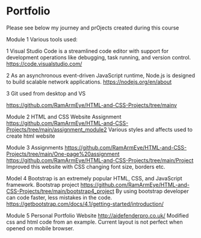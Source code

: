 # Portfolio
Please see below my journey  and prOjects created during this course

Module 1
Various tools used:

1 Visual Studio Code is a streamlined code editor with support for development operations like debugging, task running, and version control. 
https://code.visualstudio.com/

2 As an asynchronous event-driven JavaScript runtime, Node.js is designed to build scalable network applications.
https://nodejs.org/en/about

3 Git used  from desktop and VS


https://github.com/RamArmEye/HTML-and-CSS-Projects/tree/mainv

Module 2
HTML and CSS Website Assignment
https://github.com/RamArmEye/HTML-and-CSS-Projects/tree/main/assignment_module2
Various styles and affects used to create html website

Module 3
Assignments
https://github.com/RamArmEye/HTML-and-CSS-Projects/tree/main/One-page%20assignment
https://github.com/RamArmEye/HTML-and-CSS-Projects/tree/main/Project
Improved this website with CSS changing font size, borders etc.

Model 4
Bootstrap is an extremely popular HTML, CSS, and JavaScript framework.
Bootstrap project
https://github.com/RamArmEye/HTML-and-CSS-Projects/tree/main/bootstrap4_project
By using bootstrap developer can code faster, less mistakes in the code.
https://getbootstrap.com/docs/4.1/getting-started/introduction/ 

Module 5
Personal Portfolio Website
http://aidefenderpro.co.uk/
Modified css and html code from an example. Current layout is not perfect when opened on mobile browser.


